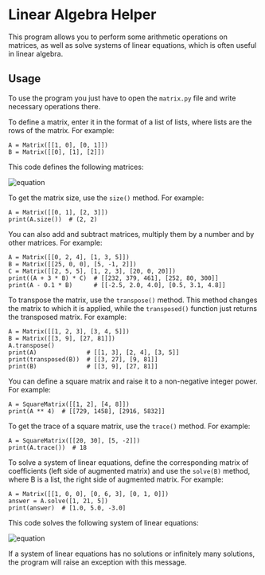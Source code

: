 # Linear Algebra Helper
This program allows you to perform some arithmetic operations on matrices, as well as solve systems of linear equations, which is often useful in linear algebra.

Usage
---
To use the program you just have to open the `matrix.py` file and write necessary operations there.

To define a matrix, enter it in the format of a list of lists, where lists are the rows of the matrix. For example:
```
A = Matrix([[1, 0], [0, 1]])
B = Matrix([[0], [1], [2]])
```
This code defines the following matrices:

![equation](https://i.ibb.co/HdDWj5Y/1.gif)

To get the matrix size, use the `size()` method. For example:
```
A = Matrix([[0, 1], [2, 3]])
print(A.size())  # (2, 2)
```

You can also add and subtract matrices, multiply them by a number and by other matrices. For example:
```
A = Matrix([[0, 2, 4], [1, 3, 5]])
B = Matrix([[25, 0, 0], [5, -1, 2]])
C = Matrix([[2, 5, 5], [1, 2, 3], [20, 0, 20]])
print((A + 3 * B) * C)  # [[232, 379, 461], [252, 80, 300]]
print(A - 0.1 * B)      # [[-2.5, 2.0, 4.0], [0.5, 3.1, 4.8]]
```

To transpose the matrix, use the `transpose()` method. This method changes the matrix to which it is applied, while the `transposed()` function just returns the transposed matrix. For example:
```
A = Matrix([[1, 2, 3], [3, 4, 5]])
B = Matrix([[3, 9], [27, 81]])
A.transpose()
print(A)              # [[1, 3], [2, 4], [3, 5]]
print(transposed(B))  # [[3, 27], [9, 81]]
print(B)              # [[3, 9], [27, 81]]
```

You can define a square matrix and raise it to a non-negative integer power. For example:
```
A = SquareMatrix([[1, 2], [4, 8]])
print(A ** 4)  # [[729, 1458], [2916, 5832]]
```

To get the trace of a square matrix, use the `trace()` method. For example:
```
A = SquareMatrix([[20, 30], [5, -2]])
print(A.trace())  # 18
```

To solve a system of linear equations, define the corresponding matrix of coefficients (left side of augmented matrix) and use the `solve(B)` method, where B is a list, the right side of augmented matrix. For example:
```
A = Matrix([[1, 0, 0], [0, 6, 3], [0, 1, 0]])
answer = A.solve([1, 21, 5])
print(answer)  # [1.0, 5.0, -3.0]
```
This code solves the following system of linear equations:

![equation](https://i.ibb.co/187WYQK/2.gif)

If a system of linear equations has no solutions or infinitely many solutions, the program will raise an exception with this message.
